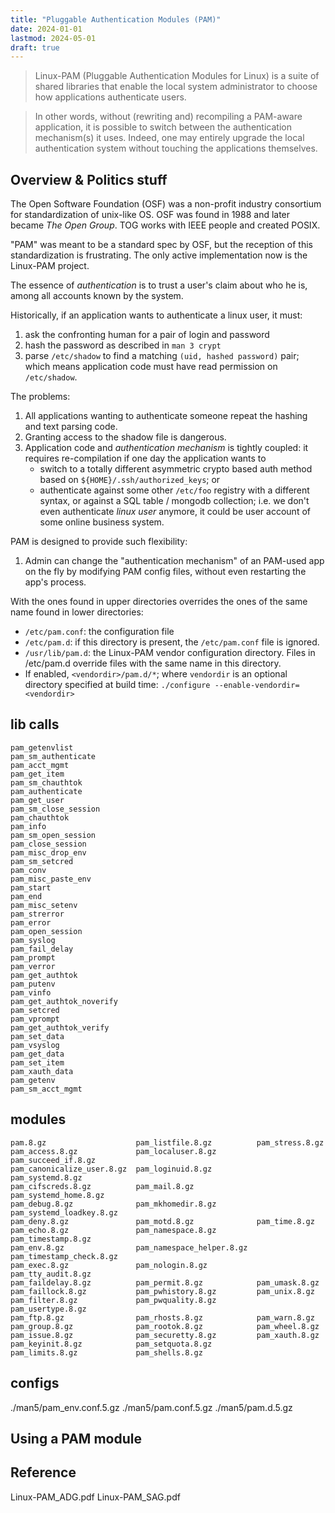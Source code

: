 ```yaml
---
title: "Pluggable Authentication Modules (PAM)"
date: 2024-01-01
lastmod: 2024-05-01
draft: true
---
```


> Linux-PAM (Pluggable Authentication Modules for Linux) is a suite of shared libraries that enable the
> local system administrator to choose how applications authenticate users.

> In other words, without (rewriting and) recompiling a PAM-aware application, it is possible to switch
> between the authentication mechanism(s) it uses. Indeed, one may entirely upgrade the local authentication
> system without touching the applications themselves.

## Overview & Politics stuff

The Open Software Foundation (OSF) was a non-profit industry consortium for standardization of unix-like OS.
OSF was found in 1988 and later became *The Open Group*. TOG works with IEEE people and created POSIX.

"PAM" was meant to be a standard spec by OSF, but the reception of this standardization is frustrating.
The only active implementation now is the Linux-PAM project.

The essence of *authentication* is to trust a user's claim about who he is, among all accounts known by the system.

Historically, if an application wants to authenticate a linux user, it must:
1. ask the confronting human for a pair of login and password
2. hash the password as described in `man 3 crypt`
3. parse `/etc/shadow` to find a matching `(uid, hashed password)` pair; which means application code must have read permission on `/etc/shadow`.

The problems:
1. All applications wanting to authenticate someone repeat the hashing and text parsing code.
2. Granting access to the shadow file is dangerous.
3. Application code and *authentication mechanism* is tightly coupled: it requires re-compilation if one day the application wants to
    - switch to a totally different asymmetric crypto based auth method based on `${HOME}/.ssh/authorized_keys`; or
    - authenticate against some other `/etc/foo` registry with a different syntax, or against a SQL table / mongodb collection; i.e. we don't even authenticate *linux user* anymore, it could be user account of some online business system.

PAM is designed to provide such flexibility:
1. Admin can change the "authentication mechanism" of an PAM-used app on the fly by modifying PAM config files, without even restarting the app's process.


With the ones found in upper directories overrides the ones of the same name found in lower directories:
- `/etc/pam.conf`: the configuration file
- `/etc/pam.d`: if this directory is present, the `/etc/pam.conf` file is ignored.
- `/usr/lib/pam.d`: the Linux-PAM vendor configuration directory. Files in /etc/pam.d override files with the
same name in this directory.
- If enabled, `<vendordir>/pam.d/*`; where `vendordir` is an optional directory specified at build time: `./configure --enable-vendordir=<vendordir>`



## lib calls

```
pam_getenvlist
pam_sm_authenticate
pam_acct_mgmt
pam_get_item
pam_sm_chauthtok
pam_authenticate
pam_get_user
pam_sm_close_session
pam_chauthtok
pam_info
pam_sm_open_session
pam_close_session
pam_misc_drop_env
pam_sm_setcred
pam_conv
pam_misc_paste_env
pam_start
pam_end
pam_misc_setenv
pam_strerror
pam_error
pam_open_session
pam_syslog
pam_fail_delay
pam_prompt
pam_verror
pam_get_authtok
pam_putenv
pam_vinfo
pam_get_authtok_noverify
pam_setcred
pam_vprompt
pam_get_authtok_verify
pam_set_data
pam_vsyslog
pam_get_data
pam_set_item
pam_xauth_data
pam_getenv
pam_sm_acct_mgmt
```


## modules

```
pam.8.gz                    pam_listfile.8.gz          pam_stress.8.gz
pam_access.8.gz             pam_localuser.8.gz         pam_succeed_if.8.gz
pam_canonicalize_user.8.gz  pam_loginuid.8.gz          pam_systemd.8.gz
pam_cifscreds.8.gz          pam_mail.8.gz              pam_systemd_home.8.gz
pam_debug.8.gz              pam_mkhomedir.8.gz         pam_systemd_loadkey.8.gz
pam_deny.8.gz               pam_motd.8.gz              pam_time.8.gz
pam_echo.8.gz               pam_namespace.8.gz         pam_timestamp.8.gz
pam_env.8.gz                pam_namespace_helper.8.gz  pam_timestamp_check.8.gz
pam_exec.8.gz               pam_nologin.8.gz           pam_tty_audit.8.gz
pam_faildelay.8.gz          pam_permit.8.gz            pam_umask.8.gz
pam_faillock.8.gz           pam_pwhistory.8.gz         pam_unix.8.gz
pam_filter.8.gz             pam_pwquality.8.gz         pam_usertype.8.gz
pam_ftp.8.gz                pam_rhosts.8.gz            pam_warn.8.gz
pam_group.8.gz              pam_rootok.8.gz            pam_wheel.8.gz
pam_issue.8.gz              pam_securetty.8.gz         pam_xauth.8.gz
pam_keyinit.8.gz            pam_setquota.8.gz
pam_limits.8.gz             pam_shells.8.gz
```

## configs

./man5/pam_env.conf.5.gz
./man5/pam.conf.5.gz
./man5/pam.d.5.gz

## Using a PAM module

## Reference

Linux-PAM_ADG.pdf
Linux-PAM_SAG.pdf
